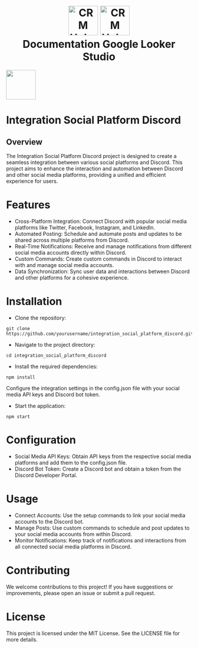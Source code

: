 <h1 align="center">
  <br>
  <a href="https://github.com/Vinteum-Software/integration-crm-hubspot-contacts/blob/main/project_logo.png"><img src="https://github.com/Vinteum-Software/integration-crm-hubspot-contacts/blob/main/project_logo.png" alt="CRM Hubspot" width="80"></a>
  <a href="https://github.com/gabrielpfs/integration_social_platform_discord/assets/88781022/175e7074-ed88-4f77-9602-915e7eb60528"><img src="https://github.com/gabrielpfs/integration_social_platform_discord/assets/88781022/175e7074-ed88-4f77-9602-915e7eb60528" alt="CRM Hubspot" width="80"></a>
  <br>
  Documentation Google Looker Studio
  <br>
</h1>

<a href="https://github.com/Vinteum-Software/integration_collaboration_airtable/assets/88781022/f2805712-3a35-49de-b95b-4c3e5e266392"><img src="https://github.com/Vinteum-Software/integration_collaboration_airtable/assets/88781022/f2805712-3a35-49de-b95b-4c3e5e266392" width="80"></a>
  <br>

# Integration Social Platform Discord

## Overview

The Integration Social Platform Discord project is designed to create a seamless integration between various social platforms and Discord. This project aims to enhance the interaction and automation between Discord and other social media platforms, providing a unified and efficient experience for users.

# Features

- Cross-Platform Integration: Connect Discord with popular social media platforms like Twitter, Facebook, Instagram, and LinkedIn.
- Automated Posting: Schedule and automate posts and updates to be shared across multiple platforms from Discord.
- Real-Time Notifications: Receive and manage notifications from different social media accounts directly within Discord.
- Custom Commands: Create custom commands in Discord to interact with and manage social media accounts.
- Data Synchronization: Sync user data and interactions between Discord and other platforms for a cohesive experience.

# Installation

- Clone the repository:

```
git clone https://github.com/yourusername/integration_social_platform_discord.git
```

- Navigate to the project directory:

```
cd integration_social_platform_discord
```

- Install the required dependencies:

```
npm install
```

Configure the integration settings in the config.json file with your social media API keys and Discord bot token.

- Start the application:

```
npm start
```

# Configuration

- Social Media API Keys: Obtain API keys from the respective social media platforms and add them to the config.json file.
- Discord Bot Token: Create a Discord bot and obtain a token from the Discord Developer Portal.

# Usage

- Connect Accounts: Use the setup commands to link your social media accounts to the Discord bot.
- Manage Posts: Use custom commands to schedule and post updates to your social media accounts from within Discord.
- Monitor Notifications: Keep track of notifications and interactions from all connected social media platforms in Discord.

# Contributing

We welcome contributions to this project! If you have suggestions or improvements, please open an issue or submit a pull request.

# License

This project is licensed under the MIT License. See the LICENSE file for more details.
